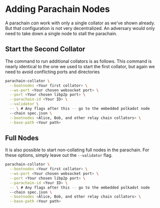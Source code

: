 # Adding Parachain Nodes

A parachain _can_ work with only a single collator as we've shown already. But that configuration is not very decentralized. An adversary would only need to take down a single node to stall the parachain.

## Start the Second Collator
The command to run additional collators is as follows. This command is nearly identical to the one we used to start the first collator, but again we need to avoid conflicting ports and directories

```bash
parachain-collator \
  --bootnodes <Your first collator> \
  --ws-port <Your chosen websocket port> \
  --port <Your chosen libp2p port> \
  --parachain-id <Your ID> \
  --validator \
  -- \ # Any flags after this -- go to the embedded polkadot node
  --chain spec.json \
  --bootnodes <Alice, Bob, and other relay chain collators> \
  --base-path <Your path>
```

## Full Nodes
It is also possible to start non-collating full nodes in the parachain. For these options, simply leave out the `--validator` flag.

```bash
parachain-collator \
  --bootnodes <Your first collator> \
  --ws-port <Your chosen websocket port> \
  --port <Your chosen libp2p port> \
  --parachain-id <Your ID> \
  -- \ # Any flags after this -- go to the embedded polkadot node
  --chain spec.json \
  --bootnodes <Alice, Bob, and other relay chain collators> \
  --base-path <Your path>
```
